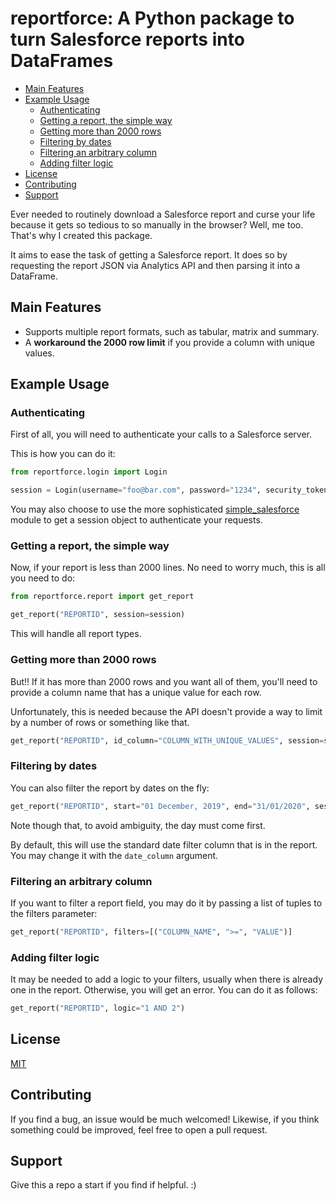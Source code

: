 # reportforce: A Python package to turn Salesforce reports into DataFrames

-   [Main Features](#main-features)
-   [Example Usage](#example-usage)
    -   [Authenticating](#authenticating)
    -   [Getting a report, the simple way](#getting-a-report-the-simple-way)
    -   [Getting more than 2000 rows](#getting-more-than-2000-rows)
    -   [Filtering by dates](#filtering-by-dates)
    -   [Filtering an arbitrary column](#filtering-an-arbitrary-column)
    -   [Adding filter logic](#adding-filter-logic)
-   [License](#license)
-   [Contributing](#contributing)
-   [Support](#support)


Ever needed to routinely download a Salesforce report and curse your
life because it gets so tedious to so manually in the browser? Well, me too.
That's why I created this package.

It aims to ease the task of getting a Salesforce report. It does so by
requesting the report JSON via Analytics API and then parsing it into a
DataFrame.

## Main Features

-   Supports multiple report formats, such as tabular, matrix and summary.
-   A **workaround the 2000 row limit** if you provide a column with unique values.

## Example Usage

### Authenticating

First of all, you will need to authenticate your calls to a Salesforce server.

This is how you can do it:

``` python
from reportforce.login import Login

session = Login(username="foo@bar.com", password="1234", security_token="XXX")
```

You may also choose to use the more sophisticated
[simple\_salesforce](https://github.com/simple-salesforce/simple-salesforce)
module to get a session object to authenticate your requests.

### Getting a report, the simple way

Now, if your report is less than 2000 lines. No need to worry much, this
is all you need to do:

``` python
from reportforce.report import get_report

get_report("REPORTID", session=session)
```

This will handle all report types.

### Getting more than 2000 rows

But!! If it has more than 2000 rows and you want all of them, you'll
need to provide a column name that has a unique value for each row.

Unfortunately, this is needed because the API doesn't provide a way to
limit by a number of rows or something like that.

``` python
get_report("REPORTID", id_column="COLUMN_WITH_UNIQUE_VALUES", session=session)
```

### Filtering by dates

You can also filter the report by dates on the fly:

``` python
get_report("REPORTID", start="01 December, 2019", end="31/01/2020", session=session)
```

Note though that, to avoid ambiguity, the day must come first.

By default, this will use the standard date filter column that is in the
report. You may change it with the `date_column` argument.

### Filtering an arbitrary column

If you want to filter a report field, you may do it by passing
a list of tuples to the filters parameter:

``` python
get_report("REPORTID", filters=[("COLUMN_NAME", ">=", "VALUE")]
```

### Adding filter logic

It may be needed to add a logic to your filters, usually when there is
already one in the report. Otherwise, you will get an error. You can do
it as follows:

``` python
get_report("REPORTID", logic="1 AND 2")
```

## License

[MIT](https://github.com/phelipetls/seriesbr/blob/master/LICENSE)

## Contributing

If you find a bug, an issue would be much welcomed!
Likewise, if you think something could be improved, feel free to open a pull request.

## Support

Give this a repo a start if you find if helpful. :)
